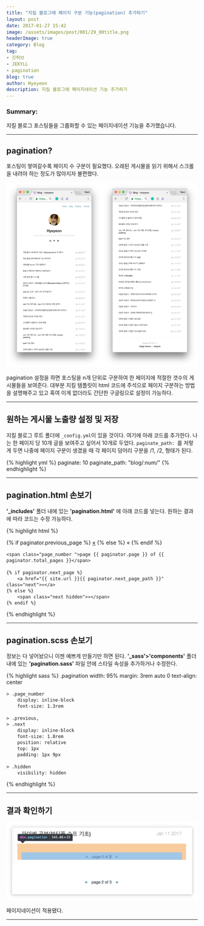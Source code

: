```yaml
---
title: "지킬 블로그에 페이지 구분 기능(pagination) 추가하기"
layout: post
date: 2017-01-27 15:42
image: /assets/images/post/001/29_00title.png
headerImage: true
category: Blog
tag:
- 깃허브
- JEKYLL
- pagination
blog: true
author: Hyeyeon
description: 지킬 블로그에 페이지네이션 기능 추가하기
---
```


### Summary:

지킬 블로그 포스팅들을 그룹화할 수 있는 페이지네이션 기능을 추가했습니다.

---

## pagination?

포스팅이 쌓여갈수록 페이지 수 구분이 필요했다. 오래된 게시물을 읽기 위해서 스크롤을 내려야 하는 정도가 많아지자 불편했다.

![pic1](/assets/images/post/001/29_01.png)

pagination 설정을 하면 포스팅을 n개 단위로 구분하여 한 페이지에 적절한 갯수의 게시물들을 보여준다. 대부분 지킬 템플릿이 html 코드에 주석으로 페이지 구분하는 방법을 설명해주고 있고 혹여 이게 없더라도 간단한 구글링으로 설정이 가능하다.

---

## 원하는 게시물 노출량 설정 및 저장

지킬 블로그 루트 폴더에 `_config.yml`이 있을 것이다. 여기에 아래 코드를 추가한다. 나는 한 페이지 당 10개 글을 보여주고 싶어서 10개로 두었다. `paginate_path: `를 저렇게 두면 나중에 페이지 구분이 생겼을 때 각 페이지 덩어리 구분을 /1, /2, 형태가 된다.

{% highlight yml %}
paginate: 10
paginate_path: "blog/:num/"
{% endhighlight %}

---

## pagination.html 손보기

**'_includes'** 폴더 내에 있는 **'pagination.html'** 에 아래 코드를 넣는다. 원하는 결과에 따라 코드는 수정 가능하다.

{% highlight html %}
<div class="pagination">
    {% if paginator.previous_page %}
        <a href="{{ site.url }}{{ paginator.previous_page_path }}" class="previous">«</a>
    {% else %}
        <span class="previous hidden">«</span>
    {% endif %}

    <span class="page_number ">page {{ paginator.page }} of {{ paginator.total_pages }}</span>

    {% if paginator.next_page %}
        <a href="{{ site.url }}{{ paginator.next_page_path }}" class="next">»</a>
    {% else %}
        <span class="next hidden">»</span>
    {% endif %}
</div>
{% endhighlight %}

---

## pagination.scss 손보기

정보는 다 넣어놨으니 이젠 예쁘게 만들기만 하면 된다. **'_sass'>'components'** 폴더 내에 있는 **'pagination.sass'** 파일 안에 스타일 속성을 추가하거나 수정한다.

{% highlight sass %}
.pagination
    width: 95%
    margin: 3rem auto 0
    text-align: center

    > .page_number
        display: inline-block
        font-size: 1.3rem

    > .previous,
    > .next
        display: inline-block
        font-size: 1.8rem
        position: relative
        top: 1px
        padding: 1px 9px

    > .hidden
        visibility: hidden
{% endhighlight %}

---

## 결과 확인하기

![pic2](/assets/images/post/001/29_02.png)

페이지네이션이 적용됐다.

---

